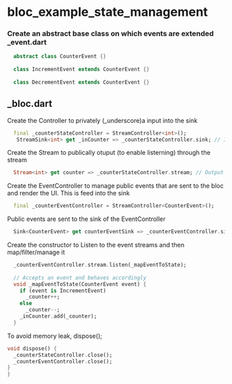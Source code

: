 
# bloc_example_state_management


### Create an abstract base class on which events are extended  _event.dart
```dart
  abstract class CounterEvent {}
  
  class IncrementEvent extends CounterEvent {} 
  
  class DecrementEvent extends CounterEvent {}
   ```    

## _bloc.dart

  Create the Controller to privately (_underscore)a input into the sink
```dart
  final _counterStateController = StreamController<int>();
   StreamSink<int> get _inCounter => _counterStateController.sink; // Input
   ```
  
  Create the Stream to publically otuput (to enable listerning)  through the stream
```dart
  Stream<int> get counter => _counterStateController.stream; // Output
   ```

  
  Create the EventController to manage public events that are sent to the bloc and render the UI. This is feed into the sink
```dart
  final _counterEventController = StreamController<CounterEvent>();
   ```
  
  Public events are sent to the sink of the EventController
```dart
  Sink<CounterEvent> get counterEventSink => _counterEventController.sink;
   ```
  
  Create the constructor to Listen to the event streams and then map/filter/manage it
  
```dart
  _counterEventController.stream.listen(_mapEventToState);
  
  // Accepts an event and behaves accordingly
  void _mapEventToState(CounterEvent event) {
    if (event is IncrementEvent)
      _counter++;
    else
      _counter--;
    _inCounter.add(_counter);
  }
   ```
   To avoid memory leak, dispose();
  
  ```dart
  void dispose() {
    _counterStateController.close();
    _counterEventController.close();
  }
}
 ```

